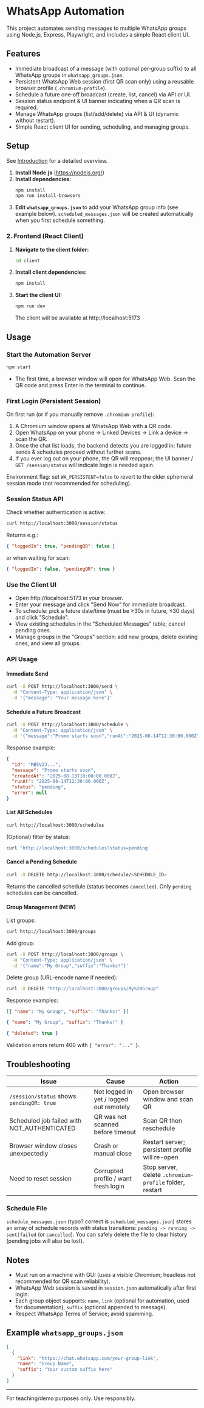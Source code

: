 # WhatsApp Automation

This project automates sending messages to multiple WhatsApp groups using Node.js, Express, Playwright, and includes a simple React client UI.

## Features

- Immediate broadcast of a message (with optional per‑group suffix) to all WhatsApp groups in `whatsapp_groups.json`.
- Persistent WhatsApp Web session (first QR scan only) using a reusable browser profile (`.chromium-profile`).
- Schedule a future one‑off broadcast (create, list, cancel) via API or UI.
- Session status endpoint & UI banner indicating when a QR scan is required.
- Manage WhatsApp groups (list/add/delete) via API & UI (dynamic without restart).
- Simple React client UI for sending, scheduling, and managing groups.

## Setup

See [Introduction](./INTRUCTION.md) for a detailed overview.

1. **Install Node.js** (https://nodejs.org/)
2. **Install dependencies:**
   ```sh
   npm install
   npm run install-browsers
   ```
3. **Edit `whatsapp_groups.json`** to add your WhatsApp group info (see example below). `scheduled_messages.json` will be created automatically when you first schedule something.

### 2. Frontend (React Client)

1. **Navigate to the client folder:**
   ```sh
   cd client
   ```
2. **Install client dependencies:**
   ```sh
   npm install
   ```
3. **Start the client UI:**
   ```sh
   npm run dev
   ```
   The client will be available at http://localhost:5173

## Usage

### Start the Automation Server

```sh
npm start
```

- The first time, a browser window will open for WhatsApp Web. Scan the QR code and press Enter in the terminal to continue.

### First Login (Persistent Session)

On first run (or if you manually remove `.chromium-profile`):

1. A Chromium window opens at WhatsApp Web with a QR code.
2. Open WhatsApp on your phone → Linked Devices → Link a device → scan the QR.
3. Once the chat list loads, the backend detects you are logged in; future sends & schedules proceed without further scans.
4. If you ever log out on your phone, the QR will reappear; the UI banner / `GET /session/status` will indicate login is needed again.

Environment flag: set `WA_PERSISTENT=false` to revert to the older ephemeral session mode (not recommended for scheduling).

### Session Status API

Check whether authentication is active:

```sh
curl http://localhost:3000/session/status
```

Returns e.g.:

```json
{ "loggedIn": true, "pendingQR": false }
```

or when waiting for scan:

```json
{ "loggedIn": false, "pendingQR": true }
```

### Use the Client UI

- Open http://localhost:5173 in your browser.
- Enter your message and click "Send Now" for immediate broadcast.
- To schedule: pick a future date/time (must be ≥30s in future, ≤30 days) and click "Schedule".
- View existing schedules in the "Scheduled Messages" table; cancel pending ones.
- Manage groups in the "Groups" section: add new groups, delete existing ones, and view all groups.

### API Usage

#### Immediate Send

```sh
curl -X POST http://localhost:3000/send \
  -H "Content-Type: application/json" \
  -d '{"message": "Your message here"}'
```

#### Schedule a Future Broadcast

```sh
curl -X POST http://localhost:3000/schedule \
  -H "Content-Type: application/json" \
  -d '{"message":"Promo starts soon","runAt":"2025-08-14T12:30:00.000Z"}'
```

Response example:

```json
{
  "id": "MB5V2J...",
  "message": "Promo starts soon",
  "createdAt": "2025-08-13T10:00:00.000Z",
  "runAt": "2025-08-14T12:30:00.000Z",
  "status": "pending",
  "error": null
}
```

#### List All Schedules

```sh
curl http://localhost:3000/schedules
```

(Optional) filter by status:

```sh
curl 'http://localhost:3000/schedules?status=pending'
```

#### Cancel a Pending Schedule

```sh
curl -X DELETE http://localhost:3000/schedule/<SCHEDULE_ID>
```

Returns the cancelled schedule (status becomes `cancelled`). Only `pending` schedules can be cancelled.

#### Group Management (NEW)

List groups:

```sh
curl http://localhost:3000/groups
```

Add group:

```sh
curl -X POST http://localhost:3000/groups \
  -H "Content-Type: application/json" \
  -d '{"name":"My Group","suffix":"Thanks!"}'
```

Delete group (URL-encode name if needed):

```sh
curl -X DELETE "http://localhost:3000/groups/My%20Group"
```

Response examples:

```json
[{ "name": "My Group", "suffix": "Thanks!" }]
```

```json
{ "name": "My Group", "suffix": "Thanks!" }
```

```json
{ "deleted": true }
```

Validation errors return 400 with `{ "error": "..." }`.

## Troubleshooting

| Issue                                       | Cause                                   | Action                                                  |
| ------------------------------------------- | --------------------------------------- | ------------------------------------------------------- |
| `/session/status` shows `pendingQR: true`   | Not logged in yet / logged out remotely | Open browser window and scan QR                         |
| Scheduled job failed with NOT_AUTHENTICATED | QR was not scanned before timeout       | Scan QR then reschedule                                 |
| Browser window closes unexpectedly          | Crash or manual close                   | Restart server; persistent profile will re-open         |
| Need to reset session                       | Corrupted profile / want fresh login    | Stop server, delete `.chromium-profile` folder, restart |

### Schedule File

`schedule_messages.json` (typo? correct is `scheduled_messages.json`) stores an array of schedule records with status transitions: `pending -> running -> sent|failed` (or `cancelled`). You can safely delete the file to clear history (pending jobs will also be lost).

## Notes

- Must run on a machine with GUI (uses a visible Chromium; headless not recommended for QR scan reliability).
- WhatsApp Web session is saved in `session.json` automatically after first login.
- Each group object supports: `name`, `link` (optional for automation, used for documentation), `suffix` (optional appended to message).
- Respect WhatsApp Terms of Service; avoid spamming.

## Example `whatsapp_groups.json`

```json
[
  {
    "link": "https://chat.whatsapp.com/your-group-link",
    "name": "Group Name",
    "suffix": "Your custom suffix here"
  }
]
```

---

For teaching/demo purposes only. Use responsibly.
